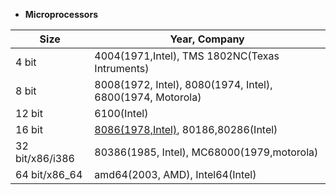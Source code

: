 - **Microprocessors**

|Size|Year, Company|
|---|---|
|4 bit|4004(1971,Intel), TMS 1802NC(Texas Intruments)|
|8 bit|8008(1972, Intel), 8080(1974, Intel), 6800(1974, Motorola)|
|12 bit|6100(Intel)|
|16 bit|[8086(1978,Intel)](8086), 80186,80286(Intel)|
|32 bit/x86/i386|80386(1985, Intel), MC68000(1979,motorola)|
|64 bit/x86_64|amd64(2003, AMD), Intel64(Intel)|
